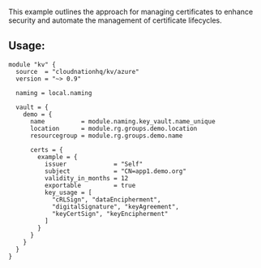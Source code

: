 This example outlines the approach for managing certificates to enhance security and automate the management of certificate lifecycles.

## Usage:

```hcl
module "kv" {
  source  = "cloudnationhq/kv/azure"
  version = "~> 0.9"

  naming = local.naming

  vault = {
    demo = {
      name          = module.naming.key_vault.name_unique
      location      = module.rg.groups.demo.location
      resourcegroup = module.rg.groups.demo.name

      certs = {
        example = {
          issuer             = "Self"
          subject            = "CN=app1.demo.org"
          validity_in_months = 12
          exportable         = true
          key_usage = [
            "cRLSign", "dataEncipherment",
            "digitalSignature", "keyAgreement",
            "keyCertSign", "keyEncipherment"
          ]
        }
      }
    }
  }
}
```
